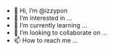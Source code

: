 - 👋 Hi, I’m @izzypon
- 👀 I’m interested in ...
- 🌱 I’m currently learning ...
- 💞️ I’m looking to collaborate on ...
- 📫 How to reach me ...

<!---
izzypon/izzypon is a ✨ special ✨ repository because its `README.md` (this file) appears on your GitHub profile.
You can click the Preview link to take a look at your changes.
--->
